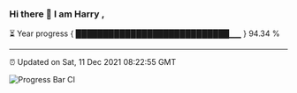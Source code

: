 ### Hi there 👋 I am Harry , 

⏳ Year progress { ████████████████████████████▁▁ } 94.34 %

---

⏰ Updated on Sat, 11 Dec 2021 08:22:55 GMT

![Progress Bar CI](https://github.com/duykhang68/duykhang68/workflows/Progress%20Bar%20CI/badge.svg)
